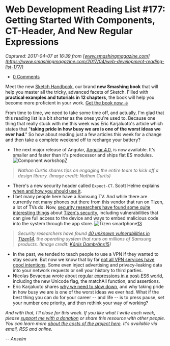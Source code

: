 # Web Development Reading List #177: Getting Started With Components, CT-Header, And New Regular Expressions

_Captured: 2017-04-07 at 16:39 from [www.smashingmagazine.com](https://www.smashingmagazine.com/2017/04/web-development-reading-list-177/)_

  * [0 Comments](https://www.smashingmagazine.com/2017/04/web-development-reading-list-177/)

Meet the new [Sketch Handbook](https://shop.smashingmagazine.com/products/sketch-handbook?utm_source=magazine&utm_campaign=sketch-handbook&utm_medium=html-ad-content-1), our brand **new Smashing book** that will help you master all the tricky, advanced facets of Sketch. Filled with **practical examples and tutorials in 12 chapters**, the book will help you become more proficient in your work. [Get the book now ->](https://shop.smashingmagazine.com/products/sketch-handbook?utm_source=magazine&utm_campaign=sketch-handbook&utm_medium=html-ad-content-1)

From time to time, we need to take some time off, and actually, I'm glad that this reading list is a bit shorter as the ones you're used to. Because one thing that really stuck with me this week was Eric Karjaluoto's article which states that "**taking pride in how busy we are is one of the worst ideas we ever had**." So how about reading just a few articles this week for a change and then take a complete weekend off to recharge your battery?

  * The next major release of Angular, [Angular 4.0](https://angularjs.blogspot.de/2017/03/angular-400-now-available.html?m=1), is now available. It's smaller and faster than it's predecessor and ships flat ES modules.
![Component workshop](https://www.smashingmagazine.com/wp-content/uploads/2017/04/component-workshop-opt.png)[7](https://www.smashingmagazine.com/2017/04/web-development-reading-list-177/)

> _Nathan Curtis shares tips on engaging the entire team to kick off a design library. (Image credit: Nathan Curtis)_

  * There's a new security header called `Expect-CT`. Scott Helme explains [when and how you should use it](https://scotthelme.co.uk/a-new-security-header-expect-ct/).
  * I bet many people here have a Samsung TV. And while there are currently not many phones out there from this vendor that run on Tizen, a lot of TVs do. Now, [security researchers have found some quite interesting things](https://arstechnica.com/security/2017/03/smart-tv-hack-embeds-attack-code-into-broadcast-signal-no-access-required/) about [Tizen's security](https://motherboard.vice.com/en_us/article/samsung-tizen-operating-system-bugs-vulnerabilities), including vulnerabilities that can give full access to the device and ways to embed malicious code into the system through the app store.
![Tizen smartphone](https://www.smashingmagazine.com/wp-content/uploads/2017/04/tizen-opt.png)[13](https://www.smashingmagazine.com/2017/04/web-development-reading-list-177/)

> _Security researchers have found [40 unknown vulnerabilities in Tizen](https://motherboard.vice.com/en_us/article/samsung-tizen-operating-system-bugs-vulnerabilities)[14](https://www.smashingmagazine.com/2017/04/web-development-reading-list-177/), the operating system that runs on millions of Samsung products. (Image credit: [Kārlis Dambrāns](https://www.flickr.com/photos/janitors/16536562988/in/photolist-rchd3Y-o13k8E-qx56W6-rchVLj-bWV3Kj-hxbrX1-hxaGb4-hxaGqT-bXDr5A-bXDqZ7-6uLqGA-hxaZdm-bXDrvG-hxcvsV-hxcwG8-hxcrEe-bXDrxm-bXDtQJ-bXDtWJ-hxLCix-bXDrz1-bXDr9f-kwodgw-bXDrSN-bXDqW9-dHaR6a-bXDr7W-fH91o3-bXDrcb-bXDsD9-bXDqGN-bXDsxJ-CYBJQS-arcj4y-bXDqUo-bXDrE7-bXDrXL-dmDVf1-bXDrsf-Hyxu6C-bXDrJL-oAK3iw-hxHeKp-oExtQE-hxHZbG-pnCwed-s7oTbE-hxJQr6-hxJZyc-hxLCqg)[15](https://www.smashingmagazine.com/2017/04/web-development-reading-list-177/))_

  * In the past, we tended to teach people to use a VPN if they wanted to stay secure. But now we know that by far [not all VPN services have good intentions](https://motherboard.vice.com/en_us/article/phony-vpn-services-are-cashing-in-on-americas-war-on-privacy). Some even inject advertising and privacy-leaking data into your network requests or sell your history to third parties.
  * Nicolas Bevacqua wrote about [regular expressions in a post-ES6 world](https://ponyfoo.com/articles/regular-expressions-post-es6), including the new Unicode flag, the matchAll function, and assertions.
  * Eric Karjaluoto shares [why we need to slow down](http://blog.officehours.io/slow-the-fuck-down/), and why taking pride in how busy we are is one of the worst ideas we ever had. What if the best thing you can do for your career -- and life -- is to press pause, set your number one priority, and then rethink your way of working?

_And with that, I'll close for this week. If you like what I write each week, please [support me with a donation](https://wdrl.info/donate) or share this resource with other people. You can learn more [about the costs of the project here](https://wdrl.info/costs/). It's available via email, RSS and online._

_-- Anselm_
